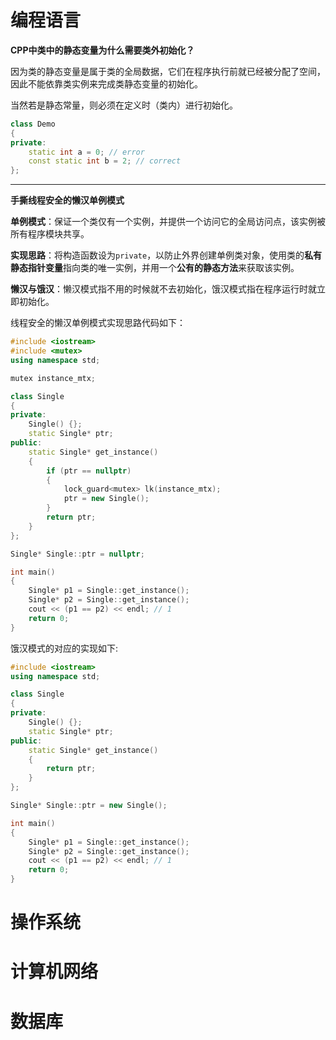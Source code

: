 # 编程语言

**CPP中类中的静态变量为什么需要类外初始化？**

因为类的静态变量是属于类的全局数据，它们在程序执行前就已经被分配了空间，因此不能依靠类实例来完成类静态变量的初始化。

当然若是静态常量，则必须在定义时（类内）进行初始化。

```cpp
class Demo
{
private:
    static int a = 0; // error
    const static int b = 2; // correct
};
```

------

**手撕线程安全的懒汉单例模式**

**单例模式**：保证一个类仅有一个实例，并提供一个访问它的全局访问点，该实例被所有程序模块共享。

**实现思路**：将构造函数设为`private`，以防止外界创建单例类对象，使用类的**私有静态指针变量**指向类的唯一实例，并用一个**公有的静态方法**来获取该实例。

**懒汉与饿汉**：懒汉模式指不用的时候就不去初始化，饿汉模式指在程序运行时就立即初始化。

线程安全的懒汉单例模式实现思路代码如下：

```cpp
#include <iostream>
#include <mutex>
using namespace std;

mutex instance_mtx;

class Single
{
private:
    Single() {};
    static Single* ptr;
public:
    static Single* get_instance()
    {
        if (ptr == nullptr)
        {
            lock_guard<mutex> lk(instance_mtx);
            ptr = new Single();
        }
        return ptr;
    }
};

Single* Single::ptr = nullptr;

int main()
{
    Single* p1 = Single::get_instance();
    Single* p2 = Single::get_instance();
    cout << (p1 == p2) << endl; // 1
    return 0;
}
```

饿汉模式的对应的实现如下:

```cpp
#include <iostream>
using namespace std;

class Single
{
private:
    Single() {};
    static Single* ptr;
public:
    static Single* get_instance()
    {
        return ptr;
    }
};

Single* Single::ptr = new Single();

int main()
{
    Single* p1 = Single::get_instance();
    Single* p2 = Single::get_instance();
    cout << (p1 == p2) << endl; // 1
    return 0;
}
```



# 操作系统



# 计算机网络



# 数据库


